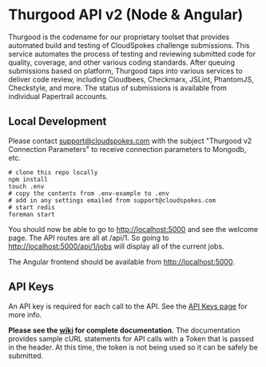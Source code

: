 # Thurgood API v2 (Node & Angular)

Thurgood is the codename for our proprietary toolset that provides automated build and testing of CloudSpokes challenge submissions. This service automates the process of testing and reviewing submitted code for quality, coverage, and other various coding standards. After queuing submissions based on platform, Thurgood taps into various services to deliver code review, including Cloudbees, Checkmarx, JSLint, PhantomJS, Checkstyle, and more. The status of submissions is available from individual Papertrail accounts.

## Local Development

Please contact support@cloudspokes.com with the subject "Thurgood v2 Connection Parameters" to receive connection parameters to Mongodb, etc.

```
# clone this repo locally
npm install
touch .env
# copy the contents from .env-example to .env
# add in any settings emailed from support@cloudspokes.com
# start redis
foreman start
```

You should now be able to go to [http://localhost:5000](http://localhost:5000) and see the welcome page. The API routes are all at /api/1. So going to [http://localhost:5000/api/1/jobs](http://localhost:5000/api/1/jobs) will display all of the current jobs.

The Angular frontend should be available from [http://localhost:5000](http://localhost:5000).

## API Keys
An API key is required for each call to the API. See the [API Keys page](https://github.com/cloudspokes/thurgood/wiki/Security-&-API-Keys) for more info.

**Please see the [wiki](https://github.com/cloudspokes/thurgood/wiki) for complete documentation.** The documentation provides sample cURL statements for API calls with a Token that is passed in the header. At this time, the token is not being used so it can be safely be submitted.

